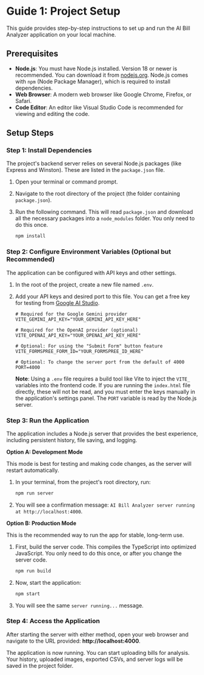# Guide 1: Project Setup

This guide provides step-by-step instructions to set up and run the AI Bill Analyzer application on your local machine.

## Prerequisites

-   **Node.js**: You must have Node.js installed. Version 18 or newer is recommended. You can download it from [nodejs.org](https://nodejs.org/). Node.js comes with `npm` (Node Package Manager), which is required to install dependencies.
-   **Web Browser**: A modern web browser like Google Chrome, Firefox, or Safari.
-   **Code Editor**: An editor like Visual Studio Code is recommended for viewing and editing the code.

## Setup Steps

### Step 1: Install Dependencies

The project's backend server relies on several Node.js packages (like Express and Winston). These are listed in the `package.json` file.

1.  Open your terminal or command prompt.
2.  Navigate to the root directory of the project (the folder containing `package.json`).
3.  Run the following command. This will read `package.json` and download all the necessary packages into a `node_modules` folder. You only need to do this once.

    ```bash
    npm install
    ```

### Step 2: Configure Environment Variables (Optional but Recommended)

The application can be configured with API keys and other settings.

1.  In the root of the project, create a new file named `.env`.
2.  Add your API keys and desired port to this file. You can get a free key for testing from [Google AI Studio](https://aistudio.google.com/app/apikey).

    ```env
    # Required for the Google Gemini provider
    VITE_GEMINI_API_KEY="YOUR_GEMINI_API_KEY_HERE"

    # Required for the OpenAI provider (optional)
    VITE_OPENAI_API_KEY="YOUR_OPENAI_API_KEY_HERE"

    # Optional: For using the "Submit Form" button feature
    VITE_FORMSPREE_FORM_ID="YOUR_FORMSPREE_ID_HERE"
    
    # Optional: To change the server port from the default of 4000
    PORT=4000
    ```

    **Note**: Using a `.env` file requires a build tool like Vite to inject the `VITE_` variables into the frontend code. If you are running the `index.html` file directly, these will not be read, and you must enter the keys manually in the application's settings panel. The `PORT` variable is read by the Node.js server.

### Step 3: Run the Application

The application includes a Node.js server that provides the best experience, including persistent history, file saving, and logging.

**Option A: Development Mode**

This mode is best for testing and making code changes, as the server will restart automatically.

1.  In your terminal, from the project's root directory, run:
    ```bash
    npm run server
    ```
2.  You will see a confirmation message: `AI Bill Analyzer server running at http://localhost:4000`.

**Option B: Production Mode**

This is the recommended way to run the app for stable, long-term use.

1.  First, build the server code. This compiles the TypeScript into optimized JavaScript. You only need to do this once, or after you change the server code.
    ```bash
    npm run build
    ```
2.  Now, start the application:
    ```bash
    npm start
    ```
3.  You will see the same `server running...` message.

### Step 4: Access the Application

After starting the server with either method, open your web browser and navigate to the URL provided: **http://localhost:4000**.

The application is now running. You can start uploading bills for analysis. Your history, uploaded images, exported CSVs, and server logs will be saved in the project folder.